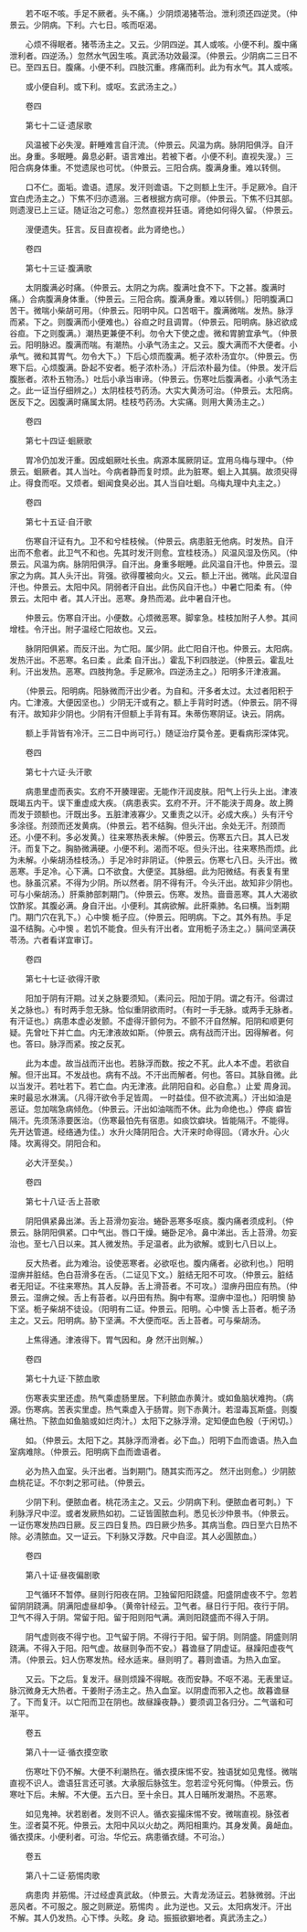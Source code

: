 <!-- { "loadSidebar": true } -->
　　若不呕不咳。手足不厥者。头不痛。）少阴烦渴猪苓治。泄利须还四逆灵。（仲景云。少阴病。下利。六七日。咳而呕渴。

　　心烦不得眠者。猪苓汤主之。又云。少阴四逆。其人或咳。小便不利。腹中痛泄利者。四逆汤。）忽然水气因生咳。真武汤功效最深。（仲景云。少阴病二三日不已。至四五日。腹痛。小便不利。四肢沉重。疼痛而利。此为有水气。其人或咳。

　　或小便自利。或下利。或呕。玄武汤主之。）

　　卷四

　　第七十二证·遗尿歌

　　风温被下必失溲。鼾睡难言自汗流。（仲景云。风温为病。脉阴阳俱浮。自汗出。身重。多眠睡。鼻息必鼾。语言难出。若被下者。小便不利。直视失溲。）三阳合病身体重。不觉遗尿也可忧。（仲景云。三阳合病。腹满身重。难以转侧。

　　口不仁。面垢。谵语。遗尿。发汗则谵语。下之则额上生汗。手足厥冷。自汗宜白虎汤主之。）下焦不归亦遗溺。三者根据方病可瘳。（仲景云。下焦不归其部。则遗溲已上三证。随证治之可愈。）忽然直视并狂语。肾绝如何得久留。（仲景云。

　　溲便遗失。狂言。反目直视者。此为肾绝也。）

　　卷四

　　第七十三证·腹满歌

　　太阴腹满必时痛。（仲景云。太阴之为病。腹满吐食不下。下之甚。腹满时痛。）合病腹满身体重。（仲景云。三阳合病。腹满身重。难以转侧。）阳明腹满口苦干。微喘小柴胡可用。（仲景云。阳明中风。口苦咽干。腹满微喘。发热。脉浮而紧。下之。则腹满而小便难也。）谷疸之时且调胃。（仲景云。阳明病。脉迟欲成谷疸。下之则腹满。）潮热更兼便不利。勿令大下使之虚。微和胃腑宜承气。（仲景云。阳明脉迟。腹满而喘。有潮热。小承气汤主之。又云。腹大满而不大便者。小承气。微和其胃气。勿令大下。）下后心烦而腹满。栀子浓朴汤宜尔。（仲景云。伤寒下后。心烦腹满。卧起不安者。栀子浓朴汤。）汗后浓朴最为佳。（仲景。发汗后腹胀者。浓朴五物汤。）吐后小承当审谛。（仲景云。伤寒吐后腹满者。小承气汤主之。此一证当仔细辨之。）太阴桂枝芍药汤。大实大黄汤可治。（仲景云。太阳病。医反下之。因腹满时痛属太阴。桂枝芍药汤。大实痛。则用大黄汤主之。）

　　卷四

　　第七十四证·蛔厥歌

　　胃冷仍加发汗重。因成蛔厥吐长虫。病源本属厥阴证。宜用乌梅与理中。（仲景云。蛔厥者。其人当吐。今病者静而复时烦。此为脏寒。蛔上入其膈。故须臾得止。得食而呕。又烦者。蛔闻食臭必出。其人当自吐蛔。乌梅丸理中丸主之。）

　　卷四

　　第七十五证·自汗歌

　　伤寒自汗证有九。卫不和兮桂枝候。（仲景云。病患脏无他病。时发热。自汗出而不愈者。此卫气不和也。先其时发汗则愈。宜桂枝汤。）风温风湿及伤风。（仲景云。风温为病。脉阴阳俱浮。自汗出。身重多眠睡。此风温自汗也。仲景云。湿家之为病。其人头汗出。背强。欲得覆被向火。又云。额上汗出。微喘。此风湿自汗也。仲景云。太阳中风。阴弱者汗自出。此伤风自汗也。）中暑亡阳柔 有。（仲景云。太阳中 者。其人汗出。恶寒。身热而渴。此中暑自汗也。

　　仲景云。伤寒自汗出。小便数。心烦微恶寒。脚挛急。桂枝加附子人参。其间增桂。令汗出。附子温经亡阳故也。又云。

　　脉阴阳俱紧。而反汗出。为亡阳。属少阴。此亡阳自汗也。仲景云。太阳病。发热汗出。不恶寒。名曰柔 。此柔 自汗出。）霍乱下利四肢逆。（仲景云。霍乱吐利。汗出发热。恶寒。四肢拘急。手足厥冷。四逆汤主之。）阳明多汗津液漏。

　　（仲景云。阳明病。阳脉微而汗出少者。为自和。汗多者太过。太过者阳积于内。亡津液。大便因坚也。）少阴无汗或有之。额上手背时时透。（仲景云。阴不得有汗。故知非少阴也。少阴有汗但额上手背有耳。朱蒂伤寒阴证。诀云。阴病。

　　额上手背皆有冷汗。三二日中尚可行。）随证治疗莫令差。更看病形深体究。

　　卷四

　　第七十六证·头汗歌

　　病患里虚而表实。玄府不开腠理密。无能作汗润皮肤。阳气上行头上出。津液既竭五内干。误下重虚成大疾。（病患表实。玄府不开。汗不能浃于周身。故上腾而发于颈额也。汗既出多。五脏津液寡少。又重责之以汗。必成大疾。）头有汗兮多涂径。剂颈而还发黄病。（仲景云。若不结胸。但头汗出。余处无汗。剂颈而还。小便不利。多必发黄。）往来寒热表未解。（仲景云。伤寒五六日。其人已发汗。而复下之。胸胁微满硬。小便不利。渴而不呕。但头汗出。往来寒热而烦。此为未解。小柴胡汤桂枝汤。）手足冷时非阴证。（仲景云。伤寒七八日。头汗出。微恶寒。手足冷。心下满。口不欲食。大便坚。其脉细。此为阳微结。有表复有里也。脉虽沉紧。不得为少阴。所以然者。阴不得有汗。今头汗出。故知非少阴也。可与小柴胡汤。）肝乘肺部刺期门。（仲景云。伤寒。发热。啬啬恶寒。其人大渴欲饮酢浆。其腹必满。身自汗出。小便利。其病欲解。此肝乘肺。名曰横。当刺期门。期门穴在乳下。）心中懊 栀子应。（仲景云。阳明病。下之。其外有热。手足温不结胸。心中懊 。若饥不能食。但头有汗出者。宜用栀子汤主之。）膈间坚满茯苓汤。六者看详宜审订。

　　卷四

　　第七十七证·欲得汗歌

　　阳加于阴有汗期。过关之脉要须知。（素问云。阳加于阴。谓之有汗。俗谓过关之脉也。）有时两手忽无脉。恰似重阴欲雨时。（有时一手无脉。或两手无脉者。有汗证也。）病患本虚必发颤。不虚得汗颤何为。不颤不汗自然解。阳阴和顺更何疑。先曾吐下并亡血。内无津液故如斯。（仲景云。病有战而汗出。因得解者。何也。答曰。脉浮而紧。按之反芤。

　　此为本虚。故当战而汗出也。若脉浮而数。按之不芤。此人本不虚。若欲自解。但汗出耳。不发战也。病有不战。不汗出而解者。何也。答曰。其脉自微。此以当发汗。若吐若下。若亡血。内无津液。此阴阳自和。必自愈。）止爱 周身润。来时最忌水淋漓。（凡得汗欲令手足皆周。 一时益佳。但不欲流离。）汗出如油是恶证。忽加喘急病倾危。（仲景云。汗出如油喘而不休。此为命绝也。）停痰 癖皆隔汗。先须荡涤要医治。（伤寒最怕先有宿患。如痰饮癖块。皆能隔汗。不能得。先开达管道。经络通为佳。）水升火降阴阳合。大汗来时命得回。（肾水升。心火降。坎离得交。阴阳合和。

　　必大汗至矣。）

　　卷四

　　第七十八证·舌上苔歌

　　阴阳俱紧鼻出涕。舌上苔滑勿妄治。蜷卧恶寒多呕痰。腹内痛者须成利。（仲景云。脉阴阳俱紧。口中气出。唇口干燥。蜷卧足冷。鼻中涕出。舌上苔滑。勿妄治也。至七八日以来。其人微发热。手足温者。此为欲解。或到七八日以上。

　　反大热者。此为难治。设使恶寒者。必欲呕也。腹内痛者。必欲利也。）阳明湿痹并脏结。色白苔滑多在舌。（二证见下文。）脏结无阳不可攻。（仲景云。脏结者无阳证。不往来寒热。其人反静。舌上滑苔者。不可攻。）湿痹丹田应有热。（仲景云。湿痹之候。舌上有苔者。以丹田有热。胸中有寒。湿痹中湿也。）阳明懊 胁下坚。栀子柴胡不徒设。（阳明有二证。仲景云。阳明。心中懊 舌上苔者。栀子汤主之。又云。阳明病。胁下坚满。不大便而呕。舌上苔者。可与柴胡汤。

　　上焦得通。津液得下。胃气因和。身 然汗出则解。）

　　卷四

　　第七十九证·下脓血歌

　　伤寒表实里还虚。热气乘虚肠里居。下利脓血赤黄汁。或如鱼脑状难拘。（病源。伤寒病。苦表实里虚。热气乘虚入于肠胃。则下赤黄汁。若湿毒瓦斯盛。则腹痛壮热。下脓血如鱼脑或如烂肉汁。）太阳下之脉浮滑。定知便血色殷（于闲切。）

　　如。（仲景云。太阳下之。其脉浮而滑者。必下血。）阳明下血而谵语。热入血室病难除。（仲景云。阳明病下血而谵语者。

　　必为热入血室。头汗出者。当刺期门。随其实而泻之。 然汗出则愈。）少阴脓血桃花证。不尔刺之邪可祛。（仲景云。

　　少阴下利。便脓血者。桃花汤主之。又云。少阴病下利。便脓血者可刺。）下利脉浮尺中涩。或者发厥热如初。二证皆圊脓血利。悉见长沙仲景书。（仲景云。一证伤寒发热四日厥。反三四日复热。四日厥少热多。其病当愈。四日至六日热不除。必清脓血。又一证云。下利脉又浮数。尺中自涩。其人必圊脓血。）

　　卷四

　　第八十证·昼夜偏剧歌

　　卫气循环不暂停。昼则行阳夜在阴。卫独留阳阳跷盛。阳盛阴虚夜不宁。忽若留阴阴跷满。阴满阳虚昼却争。（黄帝针经云。卫气者。昼日行于阳。夜行于阴。卫气不得入于阴。常留于阳。留于阳则阳气满。满则阳跷盛而不得入于阴。

　　阴气虚则夜不得宁也。卫气留于阴。不得行于阳。留于阴。则阴盛。阴盛则阴跷满。不得入于阳。阳气虚。故昼则争而不安。）暮谵昼了阴虚证。昼躁阳虚夜气清。（仲景云。妇人伤寒发热。经水适来。昼则明了。暮则谵语。为热入血室。

　　又云。下之后。复发汗。昼则烦躁不得眠。夜而安静。不呕不渴。无表里证。脉沉微身无大热者。干姜附子汤主之。热入血室。以阴虚而邪入之也。故暮谵昼了。下而复汗。以亡阳而卫在阴也。故昼躁夜静。）要须调卫各归分。二气谐和可渐平。

　　卷五

　　第八十一证·循衣摸空歌

　　伤寒吐下仍不解。大便不利潮热在。循衣摸床惕不安。独语犹如见鬼怪。微喘直视不识人。谵语狂言还可骇。大承服后脉弦生。忽若涩兮死何悔。（仲景云。伤寒吐下后。未解。不大便。五六日。至十余日。其人日晡所发潮热。不恶寒。

　　如见鬼神。状若剧者。发则不识人。循衣妄撮床惕不安。微喘直视。脉弦者生。涩者莫不死。仲景云。太阳中风以火劫之。两阳相熏灼。其身发黄。鼻衄血。循衣摸床。小便利者。可治。华佗云。病患循衣缝。不可治。）

　　卷五

　　第八十二证·筋惕肉歌

　　病患肉 并筋惕。汗过经虚真武敌。（仲景云。大青龙汤证云。若脉微弱。汗出恶风者。不可服之。服之则厥逆。筋惕肉 。此为逆也。又云。太阳病发汗。汗出不解。其人仍发热。心下悸。头眩。身 动。振振欲擗地者。真武汤主之。）

